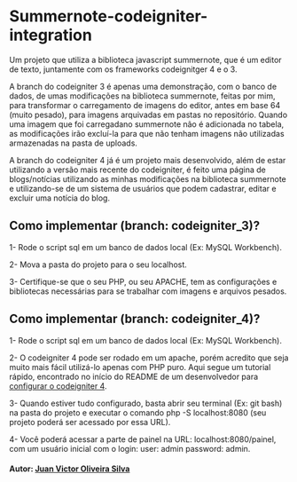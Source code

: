# Summernote-codeigniter-integration
Um projeto que utiliza a biblioteca javascript summernote, que é um editor de texto, juntamente com os frameworks codeignitger 4 e o 3.

A branch do codeigniter 3 é apenas uma demonstração, com o banco de dados, de umas modificações na biblioteca summernote, feitas por mim, para transformar o carregamento de imagens do editor, antes em base 64 (muito pesado), para imagens arquivadas em pastas no repositório. Quando uma imagem que foi carregadano summernote não é adicionada no tabela, as modificações irão excluí-la para que não tenham imagens não utilizadas armazenadas na pasta de uploads. 

A branch do codeigniter 4 já é um projeto mais desenvolvido, além de estar utilizando a versão mais recente do codeigniter, é feito uma página de blogs/notícias utilizando as minhas modificações na biblioteca summernote e utilizando-se de um sistema de usuários que podem cadastrar, editar e excluir uma notícia do blog.

## Como implementar (branch: codeigniter_3)?
1- Rode o script sql em um banco de dados local (Ex: MySQL Workbench).

2- Mova a pasta do projeto para o seu localhost.

3- Certifique-se que o seu PHP, ou seu APACHE, tem as configurações e bibliotecas necessárias para se trabalhar com imagens e arquivos pesados.

## Como implementar (branch: codeigniter_4)?

1- Rode o script sql em um banco de dados local (Ex: MySQL Workbench).

2- O codeigniter 4 pode ser rodado em um apache, porém acredito que seja muito mais fácil utilizá-lo apenas com PHP puro. Aqui segue um tutorial rápido, encontrado no início do README de um desenvolvedor para [configurar o codeigniter 4](https://github.com/matheuscastroweb/ci4-crud "matheuscastroweb/ci4-crud").

3- Quando estiver tudo configurado, basta abrir seu terminal (Ex: git bash) na pasta do projeto e executar o comando php -S localhost:8080 (seu projeto poderá ser acessado por essa URL).

4- Você poderá acessar a parte de painel na URL: localhost:8080/painel, com um usuário inicial com o login: user: admin password: admin.

#### Autor: [Juan Victor Oliveira Silva](https://github.com/JuanvictorO "JuanvictorO")
